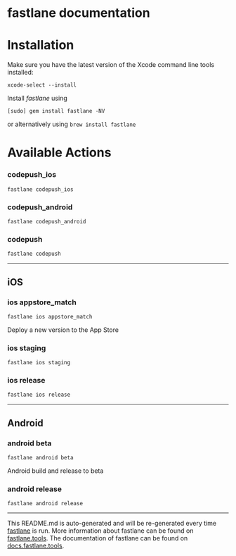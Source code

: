 fastlane documentation
================
# Installation

Make sure you have the latest version of the Xcode command line tools installed:

```
xcode-select --install
```

Install _fastlane_ using
```
[sudo] gem install fastlane -NV
```
or alternatively using `brew install fastlane`

# Available Actions
### codepush_ios
```
fastlane codepush_ios
```

### codepush_android
```
fastlane codepush_android
```

### codepush
```
fastlane codepush
```


----

## iOS
### ios appstore_match
```
fastlane ios appstore_match
```
Deploy a new version to the App Store
### ios staging
```
fastlane ios staging
```

### ios release
```
fastlane ios release
```


----

## Android
### android beta
```
fastlane android beta
```
Android build and release to beta
### android release
```
fastlane android release
```


----

This README.md is auto-generated and will be re-generated every time [fastlane](https://fastlane.tools) is run.
More information about fastlane can be found on [fastlane.tools](https://fastlane.tools).
The documentation of fastlane can be found on [docs.fastlane.tools](https://docs.fastlane.tools).
